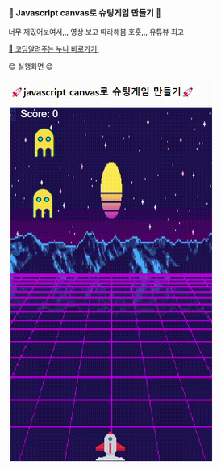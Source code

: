 ### 🚀 Javascript canvas로 슈팅게임 만들기 🚀

너무 재밌어보여서,,, 영상 보고 따라해봄 호홋,,, 유튜뷰 최고 

[🔎 코딩알려주는 누나 바로가기!](https://www.youtube.com/watch?v=TJmvuyt6tT8&t=2s)

😊 실행화면 😊

![Alt text](%EC%8A%88%ED%8C%85%EA%B2%8C%EC%9E%84.gif)
